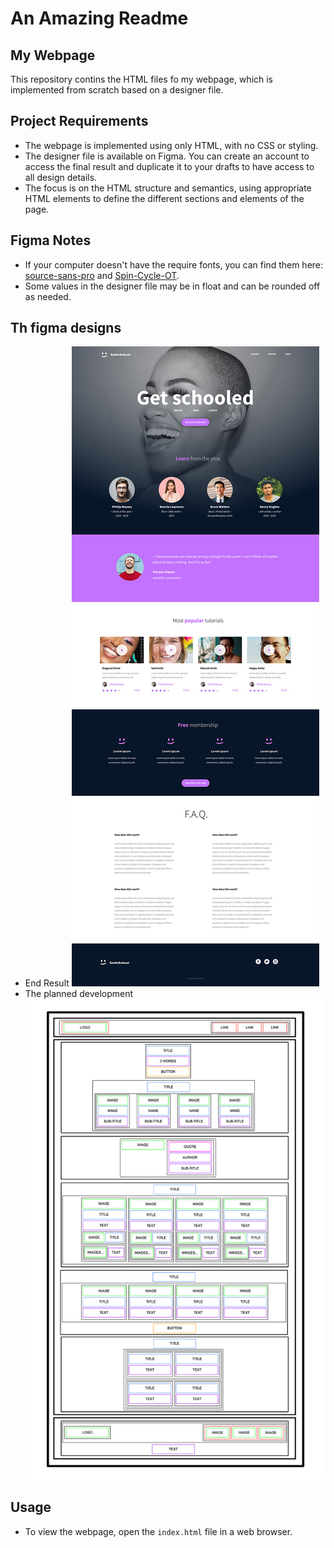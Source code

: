 # An Amazing Readme
## My Webpage
This repository contins the HTML files fo my webpage, which is implemented from scratch based on a designer file.

## Project Requirements

- The webpage is implemented using only HTML, with no CSS or styling.
- The designer file is available on Figma. You can create an account to access the final result and duplicate it to your drafts to have access to all design details.
- The focus is on the HTML structure and semantics, using appropriate HTML elements to define the different sections and elements of the page.

## Figma Notes

- If your computer doesn't have the require fonts, you can find them here: [source-sans-pro](https://fonts.google.com/specimen/Source+Sans+Pro) and [Spin-Cycle-OT](https://www.fontsquirrel.com/fonts/spin-cycle-ot).
- Some values in the designer file may be in float and can be rounded off as needed.

## Th figma designs

- End Result ![Website Appearance](./figma_design1.jpg)
- The planned development ![plan](./figma_design2.jpg)

## Usage
- To view the webpage, open the `index.html` file in a web browser.

